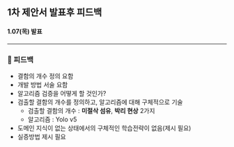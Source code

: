 ## **1차 제안서 발표후 피드백** 

#### 1.07(목) 발표

***

   

### :pushpin: 피드백 

* 결함의 개수 정의 요함
* 개발 방법 서술 요함
* 알고리즘 검증을 어떻게 할 것인가?
* 검출할 결함의 개수를 정의하고, 알고리즘에 대해 구체적으로 기술
  * 검출할 결함의 개수 : **미절삭 섬유**, **박리 현상** 2가지
  * 알고리즘 : Yolo v5
* 도메인 지식이 없는 상태에서의 구체적인 학습전략이 없음(제시 필요)
* 실증방법 제시 필요